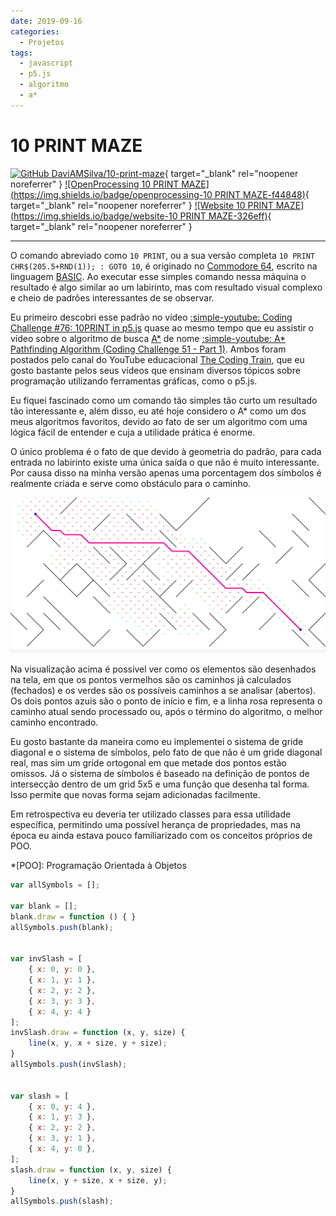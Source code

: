 ```yaml
---
date: 2019-09-16
categories:
  - Projetos
tags:
  - javascript
  - p5.js
  - algoritmo
  - a*
---
```


# 10 PRINT MAZE

[![GitHub DaviAMSilva/10-print-maze](https://img.shields.io/badge/github-DaviAMSilva%2F10--print--maze-white?logo=github)](https://github.com/DaviAMSilva/10-print-maze){ target="\_blank" rel="noopener noreferrer" }
[![OpenProcessing 10 PRINT MAZE](https://img.shields.io/badge/openprocessing-10 PRINT MAZE-f44848)](https://openprocessing.org/sketch/743512){ target="\_blank" rel="noopener noreferrer" }
[![Website 10 PRINT MAZE](https://img.shields.io/badge/website-10 PRINT MAZE-326eff)](https://daviamsilva.github.io/10-print-maze/){ target="\_blank" rel="noopener noreferrer" }

---

O comando abreviado como `10 PRINT`, ou a sua versão completa `10 PRINT CHR$(205.5+RND(1)); : GOTO 10`, é originado no [Commodore 64](https://pt.wikipedia.org/wiki/Commodore_64), escrito na linguagem [BASIC](https://pt.wikipedia.org/wiki/BASIC). Ao executar esse simples comando nessa máquina o resultado é algo similar ao um labirinto, mas com resultado visual complexo e cheio de padrões interessantes de se observar.

Eu primeiro descobri esse padrão no vídeo [:simple-youtube: Coding Challenge #76: 10PRINT in p5.js](https://www.youtube.com/watch?v=bEyTZ5ZZxZs) quase ao mesmo tempo que eu assistir o vídeo sobre o algoritmo de busca [A\*](https://pt.wikipedia.org/wiki/Algoritmo_A*) de nome [:simple-youtube: A\* Pathfinding Algorithm (Coding Challenge 51 - Part 1)](https://www.youtube.com/watch?v=aKYlikFAV4k). Ambos foram postados pelo canal do YouTube educacional [The Coding Train](https://www.youtube.com/@TheCodingTrain), que eu gosto bastante pelos seus vídeos que ensinam diversos tópicos sobre programação utilizando ferramentas gráficas, como o p5.js.

Eu fiquei fascinado como um comando tão simples tão curto um resultado tão interessante e, além disso, eu até hoje considero o A\* como um dos meus algoritmos favoritos, devido ao fato de ser um algoritmo com uma lógica fácil de entender e cuja a utilidade prática é enorme.

O único problema é o fato de que devido à geometria do padrão, para cada entrada no labirinto existe uma única saída o que não é muito interessante. Por causa disso na minha versão apenas uma porcentagem dos símbolos é realmente criada e serve como obstáculo para o caminho.

![Exemplo de uma solução do 10 PRINT MAZE](10-print-maze.png "Exemplo de uma solução do 10 PRINT MAZE")

Na visualização acima é possível ver como os elementos são desenhados na tela, em que os pontos vermelhos são os caminhos já calculados (fechados) e os verdes são os possíveis caminhos a se analisar (abertos). Os dois pontos azuis são o ponto de início e fim, e a linha rosa representa o caminho atual sendo processado ou, após o término do algoritmo, o melhor caminho encontrado.

<div class="grid cards" markdown>
<div markdown>

Eu gosto bastante da maneira como eu implementei o sistema de gride diagonal e o sistema de símbolos, pelo fato de que não é um gride diagonal real, mas sim um gride ortogonal em que metade dos pontos estão omissos. Já o sistema de símbolos é baseado na definição de pontos de intersecção dentro de um grid 5x5 e uma função que desenha tal forma. Isso permite que novas forma sejam adicionadas facilmente.

Em retrospectiva eu deveria ter utilizado classes para essa utilidade específica, permitindo uma possível herança de propriedades, mas na época eu ainda estava pouco familiarizado com os conceitos próprios de POO.

*[POO]: Programação Orientada à Objetos

</div>

```js title="Lookups.js" linenums="29"
var allSymbols = [];

var blank = [];
blank.draw = function () { }
allSymbols.push(blank);


var invSlash = [
    { x: 0, y: 0 },
    { x: 1, y: 1 },
    { x: 2, y: 2 },
    { x: 3, y: 3 },
    { x: 4, y: 4 }
];
invSlash.draw = function (x, y, size) {
    line(x, y, x + size, y + size);
}
allSymbols.push(invSlash);


var slash = [
    { x: 0, y: 4 },
    { x: 1, y: 3 },
    { x: 2, y: 2 },
    { x: 3, y: 1 },
    { x: 4, y: 0 },
];
slash.draw = function (x, y, size) {
    line(x, y + size, x + size, y);
}
allSymbols.push(slash);
```

</div>
